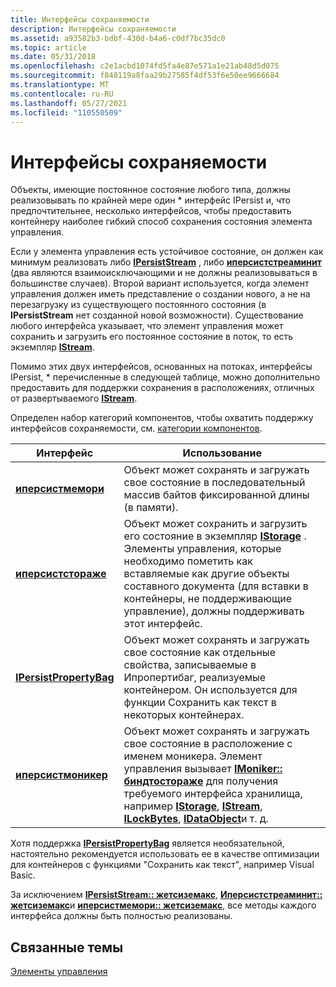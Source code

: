 ```yaml
---
title: Интерфейсы сохраняемости
description: Интерфейсы сохраняемости
ms.assetid: a93582b3-bdbf-430d-b4a6-c0df7bc35dc0
ms.topic: article
ms.date: 05/31/2018
ms.openlocfilehash: c2e1acbd1074fd5fa4e87e571a1e21ab48d5d075
ms.sourcegitcommit: f848119a8faa29b27585f4df53f6e50ee9666684
ms.translationtype: MT
ms.contentlocale: ru-RU
ms.lasthandoff: 05/27/2021
ms.locfileid: "110550509"
---
```

# <a name="persistence-interfaces"></a>Интерфейсы сохраняемости

Объекты, имеющие постоянное состояние любого типа, должны реализовывать по крайней мере один \* интерфейс IPersist и, что предпочтительнее, несколько интерфейсов, чтобы предоставить контейнеру наиболее гибкий способ сохранения состояния элемента управления.

Если у элемента управления есть устойчивое состояние, он должен как минимум реализовать либо [**IPersistStream**](/windows/desktop/api/ObjIdl/nn-objidl-ipersiststream) , либо [**иперсистстреаминит**](/windows/desktop/api/OCIdl/nn-ocidl-ipersiststreaminit) (два являются взаимоисключающими и не должны реализовываться в большинстве случаев). Второй вариант используется, когда элемент управления должен иметь представление о создании нового, а не на перезагрузку из существующего постоянного состояния (в **IPersistStream** нет созданной новой возможности). Существование любого интерфейса указывает, что элемент управления может сохранить и загрузить его постоянное состояние в поток, то есть экземпляр [**IStream**](/windows/desktop/api/objidl/nn-objidl-istream).

Помимо этих двух интерфейсов, основанных на потоках, интерфейсы IPersist, \* перечисленные в следующей таблице, можно дополнительно предоставить для поддержки сохранения в расположениях, отличных от развертываемого [**IStream**](/windows/desktop/api/objidl/nn-objidl-istream).

Определен набор категорий компонентов, чтобы охватить поддержку интерфейсов сохраняемости, см. [категории компонентов](component-categories.md).



| Интерфейс                                                              | Использование                                                                                                                                                                                                                                                                                                                                                       |
|------------------------------------------------------------------------|-------------------------------------------------------------------------------------------------------------------------------------------------------------------------------------------------------------------------------------------------------------------------------------------------------------------------------------------------------------|
| [**иперсистмемори**](/previous-versions/windows/internet-explorer/ie-developer/platform-apis/aa768210(v=vs.85))<br/>           | Объект может сохранять и загружать свое состояние в последовательный массив байтов фиксированной длины (в памяти).<br/>                                                                                                                                                                                                                                                    |
| [**иперсистстораже**](/windows/desktop/api/ObjIdl/nn-objidl-ipersiststorage)<br/>                  | Объект может сохранить и загрузить его состояние в экземпляр [**IStorage**](/windows/desktop/api/objidl/nn-objidl-istorage) . Элементы управления, которые необходимо пометить как вставляемые как другие объекты составного документа (для вставки в контейнеры, не поддерживающие управление), должны поддерживать этот интерфейс.<br/>                                                                                               |
| [**IPersistPropertyBag**](/windows/win32/api/ocidl/nn-ocidl-ipersistpropertybag)<br/> | Объект может сохранять и загружать свое состояние как отдельные свойства, записываемые в Ипропертибаг, реализуемые контейнером. Он используется для функции Сохранить как текст в некоторых контейнерах.<br/>                                                                                                                                                          |
| [**иперсистмоникер**](/previous-versions/windows/internet-explorer/ie-developer/platform-apis/ms775042(v=vs.85))<br/>  | Объект может сохранять и загружать свое состояние в расположение с именем моникера. Элемент управления вызывает [**IMoniker:: биндтостораже**](/windows/desktop/api/ObjIdl/nf-objidl-imoniker-bindtostorage) для получения требуемого интерфейса хранилища, например [**IStorage**](/windows/desktop/api/objidl/nn-objidl-istorage), [**IStream**](/windows/desktop/api/objidl/nn-objidl-istream), [**ILockBytes**](/windows/desktop/api/objidl/nn-objidl-ilockbytes), [**IDataObject**](/windows/desktop/api/ObjIdl/nn-objidl-idataobject)и т. д.<br/> |



 

Хотя поддержка [**IPersistPropertyBag**](/windows/win32/api/ocidl/nn-ocidl-ipersistpropertybag) является необязательной, настоятельно рекомендуется использовать ее в качестве оптимизации для контейнеров с функциями "Сохранить как текст", например Visual Basic.

За исключением [**IPersistStream:: жетсиземакс**](/windows/desktop/api/ObjIdl/nf-objidl-ipersiststream-getsizemax), [**Иперсистстреаминит:: жетсиземакс**](/windows/desktop/api/OCIdl/nf-ocidl-ipersiststreaminit-getsizemax)и [**иперсистмемори:: жетсиземакс**](/previous-versions/windows/internet-explorer/ie-developer/platform-apis/aa768208(v=vs.85)), все методы каждого интерфейса должны быть полностью реализованы.

## <a name="related-topics"></a>Связанные темы

<dl> <dt>

[Элементы управления](controls.md)
</dt> </dl>

 

